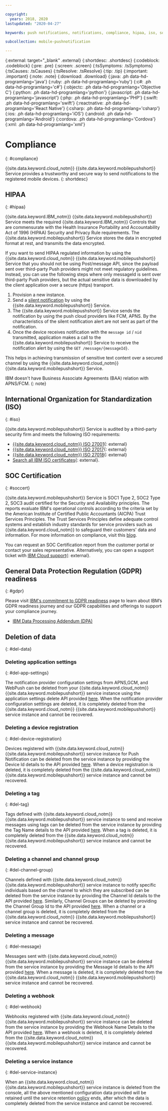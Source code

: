 ```yaml
---

copyright:
  years: 2018, 2020
lastupdated: "2020-04-27"

keywords: push notifications, notifications, compliance, hipaa, iso, soc 2 type 2 certification, gdpr, data deletion

subcollection: mobile-pushnotification

---
```


{:external: target="_blank" .external}
{:shortdesc: .shortdesc}
{:codeblock: .codeblock}
{:pre: .pre}
{:screen: .screen}
{:tsSymptoms: .tsSymptoms}
{:tsCauses: .tsCauses}
{:tsResolve: .tsResolve}
{:tip: .tip}
{:important: .important}
{:note: .note}
{:download: .download}
{:java: .ph data-hd-programlang='java'}
{:ruby: .ph data-hd-programlang='ruby'}
{:c#: .ph data-hd-programlang='c#'}
{:objectc: .ph data-hd-programlang='Objective C'}
{:python: .ph data-hd-programlang='python'}
{:javascript: .ph data-hd-programlang='javascript'}
{:php: .ph data-hd-programlang='PHP'}
{:swift: .ph data-hd-programlang='swift'}
{:reactnative: .ph data-hd-programlang='React Native'}
{:csharp: .ph data-hd-programlang='csharp'}
{:ios: .ph data-hd-programlang='iOS'}
{:android: .ph data-hd-programlang='Android'}
{:cordova: .ph data-hd-programlang='Cordova'}
{:xml: .ph data-hd-programlang='xml'}

# Compliance
{: #compliance}

{{site.data.keyword.cloud_notm}} {{site.data.keyword.mobilepushshort}} Service provides a trustworthy and secure way to send notifications to the registered mobile devices.
{: shortdesc}

## HIPAA
{: #hipaa}

{{site.data.keyword.IBM_notm}} {{site.data.keyword.mobilepushshort}} Service meets the required {{site.data.keyword.IBM_notm}} Controls that are commensurate with the Health Insurance Portability and Accountability Act of 1996 (HIPAA) Security and Privacy Rule requirements. The {{site.data.keyword.mobilepushshort}} Service stores the data in encrypted format at rest, and transmits the data encrypted.

If you want to send HIPAA regulated information by using the {{site.data.keyword.cloud_notm}} {{site.data.keyword.mobilepushshort}} Service that you should not be using Post/message API, since the payload sent over third-party Push providers might not meet regulatory guidelines. Instead, you can use the following steps where only messageId is sent over third-party Push providers, but the actual sensitive data is downloaded by the client application over a secure (https) transport.

1. Provision a new instance.
1. Send a [silent notification](/docs/services/mobilepush?topic=mobile-pushnotification-interactive-notifications#send_silent_notifications_for_ios) by using the {{site.data.keyword.mobilepushshort}} Service.
1. The {{site.data.keyword.mobilepushshort}} Service sends the notification by using the push cloud providers like FCM, APNS. By the characteristics of the silent notification alert are not sent as part of the notification.
1. Once the device receives notification with the ``message id`` / ``nid`` transmitted, application makes a call to the {{site.data.keyword.mobilepushshort}} Service to receive the notification alert by using the ``GET /message/{messageId}``.

This helps in achieving transmission of sensitive text content over a secured channel by using the {{site.data.keyword.cloud_notm}} {{site.data.keyword.mobilepushshort}} Service.

IBM doesn't have Business Associate Agreements (BAA) relation with APNS/FCM.
{: note}

## International Organization for Standardization (ISO)
{: #iso}

{{site.data.keyword.mobilepushshort}} Service is audited by a third-party security firm and meets the following ISO requirements:

* [{{site.data.keyword.cloud_notm}} ISO 27001](https://www-935.ibm.com/services/multimedia/saas_27k.pdf){: external}
* [{{site.data.keyword.cloud_notm}} ISO 27017](https://www-935.ibm.com/services/us/en/it-services/pdf/ibmcloud_27017.pdf){: external}
* [{{site.data.keyword.cloud_notm}} ISO 27018](https://www-935.ibm.com/services/multimedia/ibmcloud_27018.pdf){: external}
* [Search all IBM ISO certificates](https://www-935.ibm.com/services/us/en/it-services/iso-management-system-certifications.html){: external}.
 
## SOC Certification
{: #soccert}

{{site.data.keyword.mobilepushshort}} Service is SOC1 Type 2, SOC2 Type 2, SOC3 audit certified for the Security and Availability principles. The reports evaluate IBM's operational controls according to the criteria set by the American Institute of Certified Public Accountants (AICPA) Trust Services Principles. 
The Trust Services Principles define adequate control systems and establish industry standards for service providers such as {{site.data.keyword.cloud_notm}} to safeguard their customers' data and information. For more information on compliance, visit this [blog](https://admin.blogs.prd.ibm.event.ibm.com/w3-techblog/compliance/).

You can request an SOC Certification report from the customer portal or contact your sales representative. Alternatively, you can open a support ticket with 
[IBM Cloud support](https://www.ibm.com/cloud/support){: external}.

## General Data Protection Regulation (GDPR) readiness
{: #gdpr}

Please visit [IBM's commitment to GDPR readiness](https://www.ibm.com/data-responsibility/gdpr/) page to learn about IBM’s GDPR readiness journey and our GDPR capabilities and offerings to support your compliance journey. 

- [IBM Data Processing Addendum (DPA)](https://www.ibm.com/support/customer/csol/terms/?cat=dpa) 

## Deletion of data
{: #del-data}

### Deleting application settings
{: #del-app-settings}

The notification provider configuration settings from APNS,GCM, and WebPush can be deleted from your {{site.data.keyword.cloud_notm}} {{site.data.keyword.mobilepushshort}} service instance using the application settings delete API provided [here](https://cloud.ibm.com/apidocs/push-notifications#retrieve-application-settings). When the notification provider configuration setttings are deleted, it is completely deleted from the {{site.data.keyword.cloud_notm}} {{site.data.keyword.mobilepushshort}} service instance and cannot be recovered.

### Deleting a device registration
{: #del-device-registration}

Devices registered with {{site.data.keyword.cloud_notm}} {{site.data.keyword.mobilepushshort}} service instance for Push Notification can be deleted from the service instance by providing the Device Id details to the API provided [here](https://cloud.ibm.com/apidocs/push-notifications#deletes-unregisters-an-existing-device-registratio). When a device registration is deleted, it is completely deleted from the {{site.data.keyword.cloud_notm}} {{site.data.keyword.mobilepushshort}} service instance and cannot be recovered.

### Deleting a tag
{: #del-tag}

Tags defined with {{site.data.keyword.cloud_notm}} {{site.data.keyword.mobilepushshort}} service instance to send and receive messages using tags can be deleted from the service instance by providing the Tag Name details to the API provided [here](https://cloud.ibm.com/apidocs/push-notifications#delete-tag). When a tag is deleted, it is completely deleted from the {{site.data.keyword.cloud_notm}} {{site.data.keyword.mobilepushshort}} service instance and cannot be recovered.

### Deleting a channel and channel group
{: #del-channel-group}

Channels defined with {{site.data.keyword.cloud_notm}} {{site.data.keyword.mobilepushshort}} service instance to notify specific individuals based on the channel to which they are subscribed can be deleted from the service instance by providing the Channel Id details to the API provided [here](https://cloud.ibm.com/apidocs/push-notifications#delete-channel). Similarly, Channel Groups can be deleted by providing the Channel Group Id to the API provided [here](https://cloud.ibm.com/apidocs/push-notifications#delete-channel-group). When a channel or a channel group is deleted, it is completely deleted from the {{site.data.keyword.cloud_notm}} {{site.data.keyword.mobilepushshort}} service instance and cannot be recovered.

### Deleting a message
{: #del-message}

Messages sent with {{site.data.keyword.cloud_notm}} {{site.data.keyword.mobilepushshort}} service instance can be deleted from the service instance by providing the Message Id details to the API provided [here](https://cloud.ibm.com/apidocs/push-notifications#delete-message). When a message is deleted, it is completely deleted from the {{site.data.keyword.cloud_notm}} {{site.data.keyword.mobilepushshort}} service instance and cannot be recovered.

### Deleting a webhook
{: #del-webhook}

Webhooks registered with {{site.data.keyword.cloud_notm}} {{site.data.keyword.mobilepushshort}} service instance can be deleted from the service instance by providing the Webhook Name Details to the API provided [here](https://cloud.ibm.com/apidocs/push-notifications#delete-the-webhook). When a webhook is deleted, it is completely deleted from the {{site.data.keyword.cloud_notm}} {{site.data.keyword.mobilepushshort}} service instance and cannot be recovered.

### Deleting a service instance
{: #del-service-instance}

When an {{site.data.keyword.cloud_notm}} {{site.data.keyword.mobilepushshort}} service instance is deleted from the console, all the above mentioned configuration data provided will be retained until the service retention [policy](https://www.ibm.com/software/reports/compatibility/clarity/softwareReqsForProduct.html) ends, after which the data is completely deleted from the service instance and cannot be recovered.
